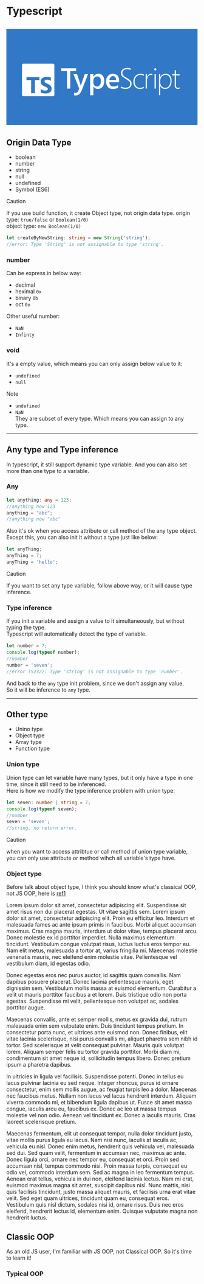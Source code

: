 # Typescript
![](./asset/typescript.png)
---
## Origin Data Type
- boolean
- number
- string
- null
- undefined
- Symbol (ES6)

> [!CAUTION]
> If you use build function, it create Object type, not origin data type.
> origin type: `true/false` or `Boolean(1/0)`  
> object type: `new Boolean(1/0)`
```typescript
let createByNewString: string = new String('string');
//error: Type 'String' is not assignable to type 'string'.
```

### number
Can be express in below way:
- decimal
- heximal `0x`
- binary  `0b`
- oct `0o`

Other useful number:
- `NaN`
- `Infinty`

### void
It's a empty value, which means you can only assign below value to it:
- `undefined`
- `null`

> [!NOTE]
> - `undefined`
> - `NaN`  
> They are subset of every type. Which means you can assign to any type.
---
## Any type and Type inference
In typescript, it still support dynamic type variable. And you can also set more than one type to a variable.  
### Any 
```typescript
let anything: any = 123;
//anything now 123
anything = "abc";
//anything now "abc"
```
Also it's ok when you access attribute or call method of the any type object.  
Except this, you can also init it without a type just like below:
```typescript
let anyThing;
anyThing = 7;
anyThing = 'hello';
```
> [!CAUTION]
> If you want to set any type variable, follow above way, or it will cause type inference.
### Type inference
If you init a variable and assign a value to it simultaneously, but without typing the type.  
Typescript will automatically detect the type of variable.
```typescript
let number = 7;
console.log(typeof number);
//number
number = 'seven';
//error TS2322: Type 'string' is not assignable to type 'number'.
```
And back to the `any` type init problem, since we don't assign any value.  
So it will be inference to `any` type.

---
## Other type
- Unino type
- Object type
- Array type
- Function type

### Union type
Union type can let variable have many types, but it only have a type in one time, since it still need to be inferenced.  
Here is how we modify the type inference problem with union type:
```typescript
let seven: number | string = 7;
console.log(typeof seven);
//number
seven = 'seven';
//string, no return error.
```
> [!CAUTION]
> when you want to access attribtue or call method of union type variable, you can only use attribute or method wihch all variable's type have.

### Object type
Before talk about object type, I think you should know what's classical OOP, not JS OOP, here is [ref1](#classic-oop)

Lorem ipsum dolor sit amet, consectetur adipiscing elit. Suspendisse sit amet risus non dui placerat egestas. Ut vitae sagittis sem. Lorem ipsum dolor sit amet, consectetur adipiscing elit. Proin eu efficitur leo. Interdum et malesuada fames ac ante ipsum primis in faucibus. Morbi aliquet accumsan maximus. Cras magna mauris, interdum ut dolor vitae, tempus placerat arcu. Donec molestie ex id porttitor imperdiet. Nulla maximus elementum tincidunt. Vestibulum congue volutpat risus, luctus luctus eros tempor eu. Nam elit metus, malesuada a tortor at, varius fringilla mi. Maecenas molestie venenatis mauris, nec eleifend enim molestie vitae. Pellentesque vel vestibulum diam, id egestas odio.

Donec egestas eros nec purus auctor, id sagittis quam convallis. Nam dapibus posuere placerat. Donec lacinia pellentesque mauris, eget dignissim sem. Vestibulum mollis massa at euismod elementum. Curabitur a velit ut mauris porttitor faucibus a et lorem. Duis tristique odio non porta egestas. Suspendisse mi velit, pellentesque non volutpat ac, sodales porttitor augue.

Maecenas convallis, ante et semper mollis, metus ex gravida dui, rutrum malesuada enim sem vulputate enim. Duis tincidunt tempus pretium. In consectetur porta nunc, et ultrices ante euismod non. Donec finibus, elit vitae lacinia scelerisque, nisi purus convallis mi, aliquet pharetra sem nibh id tortor. Sed scelerisque at velit consequat pulvinar. Mauris quis volutpat lorem. Aliquam semper felis eu tortor gravida porttitor. Morbi diam mi, condimentum sit amet neque id, sollicitudin tempus libero. Donec pretium ipsum a pharetra dapibus.

In ultricies in ligula vel facilisis. Suspendisse potenti. Donec in tellus eu lacus pulvinar lacinia eu sed neque. Integer rhoncus, purus id ornare consectetur, enim sem mollis augue, ac feugiat turpis leo a dolor. Maecenas nec faucibus metus. Nullam non lacus vel lacus hendrerit interdum. Aliquam viverra commodo mi, et bibendum ligula dapibus ut. Fusce sit amet massa congue, iaculis arcu eu, faucibus ex. Donec ac leo ut massa tempus molestie vel non odio. Aenean vel tincidunt ex. Donec a iaculis mauris. Cras laoreet scelerisque pretium.

Maecenas fermentum, elit ut consequat tempor, nulla dolor tincidunt justo, vitae mollis purus ligula eu lacus. Nam nisi nunc, iaculis at iaculis ac, vehicula eu nisl. Donec enim metus, hendrerit quis vehicula vel, malesuada sed dui. Sed quam velit, fermentum in accumsan nec, maximus ac ante. Donec ligula orci, ornare nec tempor eu, consequat et orci. Proin sed accumsan nisl, tempus commodo nisi. Proin massa turpis, consequat eu odio vel, commodo interdum sem. Sed ac magna in leo fermentum tempus. Aenean erat tellus, vehicula in dui non, eleifend lacinia lectus. Nam mi erat, euismod maximus magna sit amet, suscipit dapibus nisl. Nunc mattis, nisi quis facilisis tincidunt, justo massa aliquet mauris, et facilisis urna erat vitae velit. Sed eget quam ultrices, tincidunt quam eu, consequat eros. Vestibulum quis nisl dictum, sodales nisi id, ornare risus. Duis nec eros eleifend, hendrerit lectus id, elementum enim. Quisque vulputate magna non hendrerit luctus.



## Classic OOP
As an old JS user, I'm familiar with JS OOP, not Classical OOP. So it's time to learn it!  
### Typical OOP


